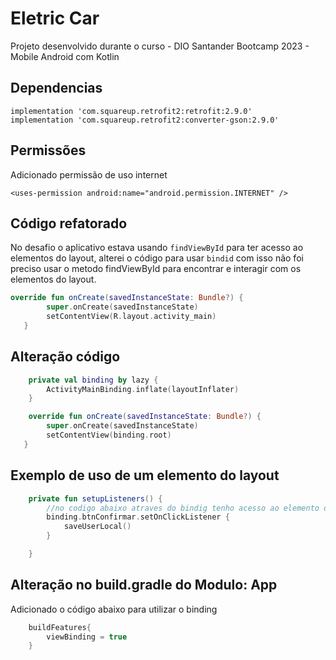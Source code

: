 # Eletric Car

Projeto desenvolvido durante o curso - DIO Santander Bootcamp 2023 -  Mobile Android com Kotlin


##  Dependencias

    implementation 'com.squareup.retrofit2:retrofit:2.9.0'
    implementation 'com.squareup.retrofit2:converter-gson:2.9.0'

## Permissões
Adicionado permissão de uso internet

    <uses-permission android:name="android.permission.INTERNET" />
## Código refatorado

No desafio o aplicativo estava usando ``findViewById`` para ter acesso ao elementos do layout, alterei o código para usar ``bindid`` com isso não foi preciso usar o metodo findViewById para encontrar e interagir com os elementos do layout.

```kotlin
override fun onCreate(savedInstanceState: Bundle?) {
        super.onCreate(savedInstanceState)
        setContentView(R.layout.activity_main)
   }
```
## Alteração código

```kotlin
    private val binding by lazy {
        ActivityMainBinding.inflate(layoutInflater)
    }

    override fun onCreate(savedInstanceState: Bundle?) {
        super.onCreate(savedInstanceState)
        setContentView(binding.root)
   }
```
## Exemplo de uso de um elemento do layout

```kotlin
    private fun setupListeners() {
        //no codigo abaixo atraves do bindig tenho acesso ao elemento do layout.
        binding.btnConfirmar.setOnClickListener {
            saveUserLocal()
        }

    }
```

## Alteração no build.gradle do Modulo: App

Adicionado o código abaixo para utilizar o binding

```kotlin
    buildFeatures{
        viewBinding = true
    }
```
